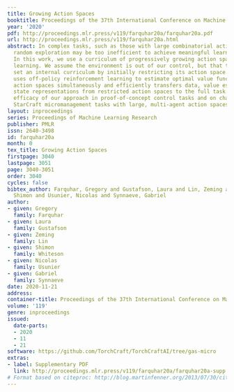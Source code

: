 ```yaml
---
title: Growing Action Spaces
booktitle: Proceedings of the 37th International Conference on Machine Learning
year: '2020'
pdf: http://proceedings.mlr.press/v119/farquhar20a/farquhar20a.pdf
url: http://proceedings.mlr.press/v119/farquhar20a.html
abstract: In complex tasks, such as those with large combinatorial action spaces,
  random exploration may be too inefficient to achieve meaningful learning progress.
  In this work, we use a curriculum of progressively growing action spaces to accelerate
  learning. We assume the environment is out of our control, but that the agent may
  set an internal curriculum by initially restricting its action space. Our approach
  uses off-policy reinforcement learning to estimate optimal value functions for multiple
  action spaces simultaneously and efficiently transfers data, value estimates, and
  state representations from restricted action spaces to the full task. We show the
  efficacy of our approach in proof-of-concept control tasks and on challenging large-scale
  StarCraft micromanagement tasks with large, multi-agent action spaces.
layout: inproceedings
series: Proceedings of Machine Learning Research
publisher: PMLR
issn: 2640-3498
id: farquhar20a
month: 0
tex_title: Growing Action Spaces
firstpage: 3040
lastpage: 3051
page: 3040-3051
order: 3040
cycles: false
bibtex_author: Farquhar, Gregory and Gustafson, Laura and Lin, Zeming and Whiteson,
  Shimon and Usunier, Nicolas and Synnaeve, Gabriel
author:
- given: Gregory
  family: Farquhar
- given: Laura
  family: Gustafson
- given: Zeming
  family: Lin
- given: Shimon
  family: Whiteson
- given: Nicolas
  family: Usunier
- given: Gabriel
  family: Synnaeve
date: 2020-11-21
address: 
container-title: Proceedings of the 37th International Conference on Machine Learning
volume: '119'
genre: inproceedings
issued:
  date-parts:
  - 2020
  - 11
  - 21
software: https://github.com/TorchCraft/TorchCraftAI/tree/gas-micro
extras:
- label: Supplementary PDF
  link: http://proceedings.mlr.press/v119/farquhar20a/farquhar20a-supp.pdf
# Format based on citeproc: http://blog.martinfenner.org/2013/07/30/citeproc-yaml-for-bibliographies/
---
```

